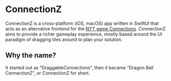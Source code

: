 # ConnectionZ

ConnectionZ is a cross-platform (iOS, macOS) app written in SwiftUI that acts as an 
alternative frontend for the [NYT game Connections](https://nytimes.com/games/connections). 
ConnectionZ aims to provide a richer gameplay experience, mostly based around the UI 
paradigm of dragging tiles around to plan your solution. 

## Why the name?

It started out as "DraggableConnections", then it became "Dragon Ball ConnectionZ", or ConnectionZ for short. 
